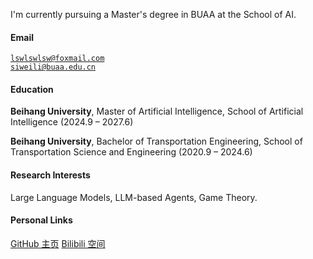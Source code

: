 I'm currently pursuing a Master's degree in BUAA at the School of AI.

#### Email  

<code>lswlswlsw@foxmail.com</code>  
<code>siweili@buaa.edu.cn</code>

#### Education  

**Beihang University**, Master of Artificial Intelligence, School of Artificial Intelligence (2024.9 – 2027.6)  

**Beihang University**, Bachelor of Transportation Engineering, School of Transportation Science and Engineering (2020.9 – 2024.6)   

#### Research Interests  

Large Language Models, LLM-based Agents, Game Theory.

#### Personal Links

[GitHub 主页](https://github.com/lixiaoshuai1113)
[Bilibili 空间](https://space.bilibili.com/176404587?spm_id_from=333.1007.0.0)
